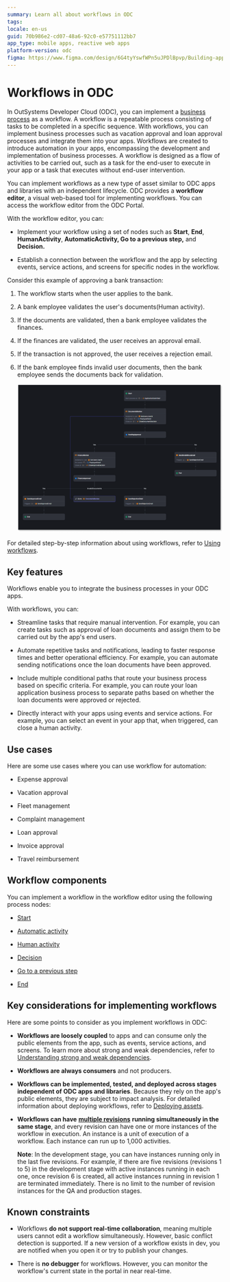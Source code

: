 ```yaml
---
summary: Learn all about workflows in ODC
tags:
locale: en-us
guid: 70b986e2-cd07-48a6-92c0-e57751112bb7
app_type: mobile apps, reactive web apps
platform-version: odc
figma: https://www.figma.com/design/6G4tyYswfWPn5uJPDlBpvp/Building-apps?node-id=5633-900
---
```


# Workflows in ODC

In OutSystems Developer Cloud (ODC), you can implement a [business process](business-processes.md) as a workflow. A workflow is a repeatable process consisting of tasks to be completed in a specific sequence. With workflows, you can implement business processes such as vacation approval and loan approval processes and integrate them into your apps. Workflows are created to introduce automation in your apps, encompassing the development and implementation of business processes. A workflow is designed as a flow of activities to be carried out, such as a task for the end-user to execute in your app or a task that executes without end-user intervention. 

You can implement workflows as a new type of asset similar to ODC apps and libraries with an independent lifecycle. ODC provides a **workflow editor**, a visual web-based tool for implementing workflows. You can access the workflow editor from the ODC Portal.  

With the workflow editor, you can:

* Implement your workflow using a set of nodes such as **Start**, **End**, **HumanActivity**, **AutomaticActivity, Go to a previous step,** and **Decision.**

* Establish a connection between the workflow and the app by selecting events, service actions, and screens for specific nodes in the workflow.

Consider this example of approving a bank transaction:

1. The workflow starts when the user applies to the bank.

1. A bank employee validates the user's documents(Human activity).

1. If the documents are validated, then a bank employee validates the finances.

1. If the finances are validated, the user receives an approval email.

1. If the transaction is not approved, the user receives a rejection email.

1. If the bank employee finds invalid user documents, then the bank employee sends the documents back for validation.

    ![Example workflow of approving a bank transaction](images/example-workflow-pl.png "Example workflow of approving a bank transaction")


For detailed step-by-step information about using workflows, refer to [Using workflows](using-workflows.md). 

## Key features

Workflows enable you to integrate the business processes in your ODC apps.

With workflows, you can:

* Streamline tasks that require manual intervention. For example, you can create tasks such as approval of loan documents and assign them to be carried out by the app's end users. 

* Automate repetitive tasks and notifications, leading to faster response times and better operational efficiency. For example, you can automate sending notifications once the loan documents have been approved.

* Include multiple conditional paths that route your business process based on specific criteria. For example, you can route your loan application business process to separate paths based on whether the loan documents were approved or rejected.

* Directly interact with your apps using events and service actions. For example, you can select an event in your app that, when triggered, can close a human activity.

## Use cases

Here are some use cases where you can use workflow for automation:

* Expense approval

* Vacation approval

* Fleet management

* Complaint management

* Loan approval

* Invoice approval

* Travel reimbursement

## Workflow components

You can implement a workflow in the workflow editor using the following process nodes:

* [Start](start-workflow.md)

* [Automatic activity](add-automatic-activity.md)

* [Human activity](add-human-activity.md)

* [Decision](add-decisions.md)

* [Go to a previous step](go-to-previous-step.md)

* [End](end-workflow.md)

## Key considerations for implementing workflows

Here are some points to consider as you implement workflows in ODC:

* **Workflows are loosely coupled** to apps and can consume only the public elements from the app, such as events, service actions, and screens. To learn more about strong and weak dependencies, refer to [Understanding strong and weak dependencies](../reuse/intro.md). 

* **Workflows are always consumers** and not producers.

* **Workflows can be implemented, tested, and deployed across stages independent of ODC apps and libraries**. Because they rely on the app's public elements, they are subject to impact analysis. For detailed information about deploying workflows, refer to [Deploying assets](../../deploying-apps/deploy-apps.md).  

* **Workflows can have** [**multiple revisions**](../../deploying-apps/deploy-apps.md#multiple-revisions-of-a-workflow) **running simultaneously in the same stage**, and every revision can have one or more instances of the workflow in execution. An instance is a unit of execution of a workflow. Each instance can run up to 1,000 activities. 

    **Note**: In the development stage, you can have instances running only in the last five revisions. For example, if there are five revisions (revisions 1 to 5) in the development stage with active instances running in each one, once revision 6 is created, all active instances running in revision 1 are terminated immediately. There is no limit to the number of revision instances for the QA and production stages. 

## Known constraints

* Workflows **do not support real-time collaboration**, meaning multiple users cannot edit a workflow simultaneously. However, basic conflict detection is supported. If a new version of a workflow exists in dev, you are notified when you open it or try to publish your changes.

* There is **no debugger** for workflows. However, you can monitor the workflow's current state in the portal in near real-time.
